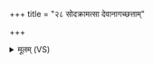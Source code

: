 +++
title = "२८ सोदक्रामत्सा देवानागच्छत्ताम्"

+++
<details><summary>मूलम् (VS)</summary>

सोद॑क्राम॒त्सा दे॒वानाग॑च्छ॒त्तां दे॒वा अ॑घ्नत॒ सार्ध॑मा॒से सम॑भवत्।  
</details>